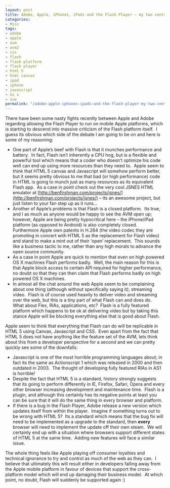 ```yaml
---
layout: post
title: Adobe, Apple, iPhones, iPads and the Flash Player – my two cents
categories:
- Misc
tags:
- adobe
- apple
- avm
- avm2
- css
- flash
- flash platform
- flash player
- html 5
- html canvas
- ipad
- iphone
- javascript
- os x
- sue
permalink: "/adobe-apple-iphones-ipads-and-the-flash-player-my-two-cents/"
---
```


There have been some nasty fights recently between Apple and Adobe regarding allowing the Flash Player to run on mobile Apple platforms, which is starting to descend into massive criticism of the Flash platform itself.&#160; I guess its obvious which side of the debate I am going to be on and here is some of my reasoning:

- One part of Apple’s beef with Flash is that it munches performance and battery.&#160; In fact, Flash isn’t inherently a CPU hog, but is a flexible and powerful tool which means that a coder who doesn’t optimize his code well can end up using more resources than they need to.&#160; Apple seem to think that HTML 5 canvas and Javascript will somehow perform better, but it seems pretty obvious to me that bad (or high performance) code in HTML is going to munch just as many resources as its equivalent Flash app.&#160; As a case in point check out the very cool JSNES HTML emulator at [http://benfirshman.com/projects/jsnes/](http://benfirshman.com/projects/jsnes/) – its an awesome project, but just listen to your fan step up as it runs… 
- Another of Apple’s problems is that Flash is a closed platform.&#160; Its true, and I as much as anyone would be happy to see the AVM open up; however, Apple are being pretty hypocritical here – the iPhone/iPad platform (as opposed to Android) is also completely closed.&#160; Furthermore Apple own patents in H.264 (the video codec they are promoting in concert with HTML 5 as the replacement for Flash video) and stand to make a mint out of their ‘open’ replacement.&#160; This sounds like a business tactic to me, rather than any high morals to advance the open source community. 
- As a case in point Apple are quick to mention that even on high powered OS X machines Flash performs badly.&#160; Well, the main reason for this is that Apple block access to certain API required for higher performance, no doubt so that they can then claim that Flash performs badly on high powered OS X machines. 
- In almost all the chat around the web Apple seem to be complaining about one thing (although without specifically saying it); streaming video.&#160; Flash is of course used heavily to deliver video and streaming over the web, but this is a tiny part of what Flash can and does do.&#160; What about Flex, RIAs, applications, etc?&#160; Flash is a fully featured platform which happens to be ok at delivering video but by taking this stance Apple will be blocking everything else that is good about Flash. 

Apple seem to think that everything that Flash can do will be replicable in HTML 5 using Canvas, Javascript and CSS.&#160; Even apart from the fact that HTML 5 does not have anything like the feature set of the AVM, lets think about this from a developer perspective for a second and we can pretty quickly see some of the downfalls:

- Javascript is one of the most horrible programming languages about; in fact its the same as Actionscript 1 which was released in 2000 and then outdated in 2003.&#160; The thought of developing fully featured RIAs in AS1 is horrible! 
- Despite the fact that HTML 5 is a standard, history strongly suggests that its going to perform differently in IE, Firefox, Safari, Opera and every other browser increasing development and maintenance time.&#160; Flash is a plugin, and although this certainly has its negative points at least you can be sure that it will do the same thing in every browser and platform. 
- If there is a bug in the Flash Player, Adobe release a new version which updates itself from within the player.&#160; Imagine if something turns out to be wrong with HTML 5?&#160; Its a standard which means that the bug fix will need to be implemented as a upgrade to the standard, then **every** browser will need to implement the update off their own steam.&#160; We will certainly end up with a situation where browsers support different states of HTML 5 at the same time.&#160; Adding new features will face a similar issue. 

The whole thing feels like Apple playing off consumer loyalties and technical ignorance to try and control as much of the web as they can.&#160; I believe that ultimately this will result either in developers falling away from the Apple mobile platform in favour of devices that support the cross-platform model which will end up damaging their business model.&#160; At which point, no doubt, Flash will suddenly be supported again :)
